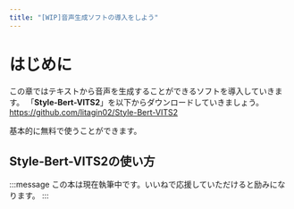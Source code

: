 ```yaml
---
title: "[WIP]音声生成ソフトの導入をしよう"
---
```

# はじめに
この章ではテキストから音声を生成することができるソフトを導入していきます。
「**Style-Bert-VITS2**」を以下からダウンロードしていきましょう。
https://github.com/litagin02/Style-Bert-VITS2

基本的に無料で使うことができます。

## Style-Bert-VITS2の使い方
:::message
この本は現在執筆中です。いいねで応援していただけると励みになります。
:::